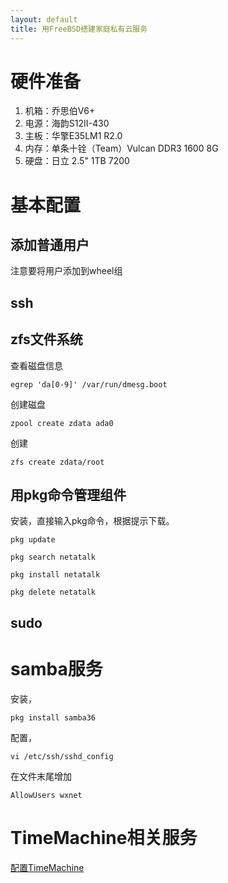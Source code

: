 ```yaml
---
layout: default
title: 用FreeBSD搭建家庭私有云服务
---
```


# 硬件准备
1. 机箱：乔思伯V6+
2. 电源：海韵S12II-430
3. 主板：华擎E35LM1 R2.0
4. 内存：单条十铨（Team）Vulcan DDR3 1600 8G
5. 硬盘：日立 2.5" 1TB 7200

# 基本配置

## 添加普通用户
注意要将用户添加到wheel组

## ssh

## zfs文件系统
查看磁盘信息
```
egrep 'da[0-9]' /var/run/dmesg.boot
```
创建磁盘
```
zpool create zdata ada0
```
创建
```
zfs create zdata/root
```

## 用pkg命令管理组件
安装，直接输入pkg命令，根据提示下载。
```
pkg update
```
```
pkg search netatalk
```
```
pkg install netatalk
```
```
pkg delete netatalk
```

## sudo



# samba服务
安装，
```
pkg install samba36
```
配置，
```
vi /etc/ssh/sshd_config 
```
在文件末尾增加 
```
AllowUsers wxnet
```


# TimeMachine相关服务
[配置TimeMachine](http://wxnet.me/2013/08/19/%E5%9C%A8FreeBSD%E4%B8%8A%E6%90%AD%E5%BB%BAMac%E7%9A%84%E6%96%87%E4%BB%B6%E5%8F%8Atime-machine%E5%A4%87%E4%BB%BD%E6%9C%8D%E5%8A%A1.html)



